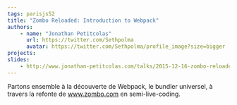 ```yaml
---
tags: parisjs52
title: "Zombo Reloaded: Introduction to Webpack"
authors:
    - name: "Jonathan Petitcolas"
      url: https://twitter.com/Sethpolma
      avatar: https://twitter.com/Sethpolma/profile_image?size=bigger
projects:
slides:
    - http://www.jonathan-petitcolas.com/talks/2015-12-16-zombo-reloaded-introduction-to-webpack.html
---
```

Partons ensemble à la découverte de Webpack, le bundler universel, à travers la refonte de www.zombo.com en semi-live-coding.